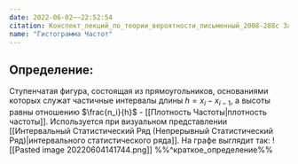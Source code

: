 ```yaml
---
date: 2022-06-02~~22:52:54
citation: Конспект_лекций_по_теории_вероятности_письменный_2008-288с Задачи_математической_статистики_Л1
name: "Гистограмма Частот"
---
```

## Определение:
Ступенчатая фигура, состоящая из прямоугольников, основаниями которых служат частичные интервалы длины $h = x_i - x_{i-1}$, а высоты равны отношению $\frac{n_i}{h}$ - [[Плотность Частоты|плотность частоты]].
Используется при визуальном представлении [[Интервальный Статистический Ряд (Непрерывный Статистический Ряд)|интервального статистического ряда]].
На графе выглядит так: ![[Pasted image 20220604141744.png]]
%%^краткое_определение%%